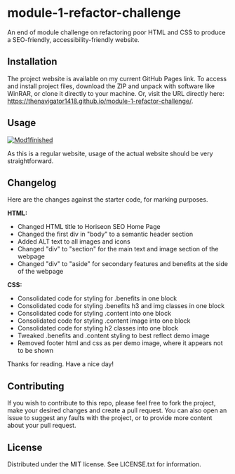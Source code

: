 # module-1-refactor-challenge
An end of module challenge on refactoring poor HTML and CSS to produce a SEO-friendly, accessibility-friendly website. 

## Installation

The project website is available on my current GitHub Pages link. To access and install project files, download the ZIP and unpack with software like WinRAR, or clone it directly to your machine. Or, visit the URL directly here: https://thenavigator1418.github.io/module-1-refactor-challenge/. 

## Usage

<a href="https://ibb.co/BrGJfSr"><img src="https://i.ibb.co/X3DPWv3/Mod1finished.jpg" alt="Mod1finished" border="0"></a>

As this is a regular website, usage of the actual website should be very straightforward. 

## Changelog

Here are the changes against the starter code, for marking purposes.

<b>HTML:</B>
<ul>
<li>Changed HTML title to Horiseon SEO Home Page</li>
<li>Changed the first div in "body" to a semantic header section</li>
<li>Added ALT text to all images and icons</li>
<li>Changed "div" to "section" for the main text and image section of the webpage</li>
<li>Changed "div" to "aside" for secondary features and benefits at the side of the webpage</li>
</ul>

<b>CSS:</b>
<ul>
<li>Consolidated code for styling for .benefits in one block</li>
<li>Consolidated code for styling .benefits h3 and img classes in one block</li>
<li>Consolidated code for styling .content into one block </li>
<li>Consolidated code for styling .content image into one block</li>
<li>Consolidated code for styling h2 classes into one block</li>
<li>Tweaked .benefits and .content styling to best reflect demo image</li>
<li>Removed footer html and css as per demo image, where it appears not to be shown</li>
</ul>

Thanks for reading. Have a nice day!

## Contributing

If you wish to contribute to this repo, please feel free to fork the project, make your desired changes and create a pull request. You can also open an issue to suggest any faults with the project, or to provide more content about your pull request.

## License
Distributed under the MIT license. See LICENSE.txt for information.
